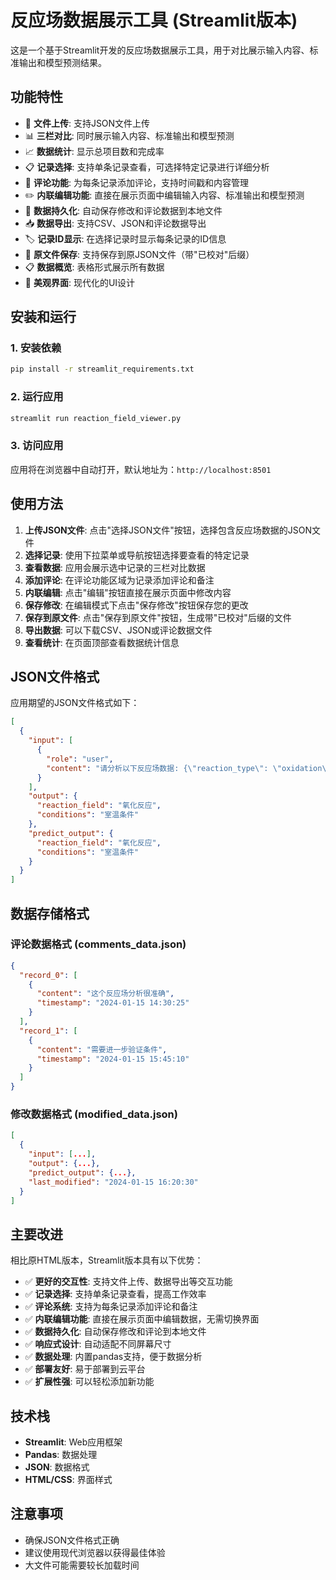 # 反应场数据展示工具 (Streamlit版本)

这是一个基于Streamlit开发的反应场数据展示工具，用于对比展示输入内容、标准输出和模型预测结果。

## 功能特性

- 📁 **文件上传**: 支持JSON文件上传
- 📊 **三栏对比**: 同时展示输入内容、标准输出和模型预测
- 📈 **数据统计**: 显示总项目数和完成率
- 📋 **记录选择**: 支持单条记录查看，可选择特定记录进行详细分析
- 💬 **评论功能**: 为每条记录添加评论，支持时间戳和内容管理
- ✏️ **内联编辑功能**: 直接在展示页面中编辑输入内容、标准输出和模型预测
- 💾 **数据持久化**: 自动保存修改和评论数据到本地文件
- 📥 **数据导出**: 支持CSV、JSON和评论数据导出
- 🏷️ **记录ID显示**: 在选择记录时显示每条记录的ID信息
- 💾 **原文件保存**: 支持保存到原JSON文件（带"已校对"后缀）
- 📋 **数据概览**: 表格形式展示所有数据
- 🎨 **美观界面**: 现代化的UI设计

## 安装和运行

### 1. 安装依赖

```bash
pip install -r streamlit_requirements.txt
```

### 2. 运行应用

```bash
streamlit run reaction_field_viewer.py
```

### 3. 访问应用

应用将在浏览器中自动打开，默认地址为：`http://localhost:8501`

## 使用方法

1. **上传JSON文件**: 点击"选择JSON文件"按钮，选择包含反应场数据的JSON文件
2. **选择记录**: 使用下拉菜单或导航按钮选择要查看的特定记录
3. **查看数据**: 应用会展示选中记录的三栏对比数据
4. **添加评论**: 在评论功能区域为记录添加评论和备注
5. **内联编辑**: 点击"编辑"按钮直接在展示页面中修改内容
6. **保存修改**: 在编辑模式下点击"保存修改"按钮保存您的更改
7. **保存到原文件**: 点击"保存到原文件"按钮，生成带"已校对"后缀的文件
8. **导出数据**: 可以下载CSV、JSON或评论数据文件
9. **查看统计**: 在页面顶部查看数据统计信息

## JSON文件格式

应用期望的JSON文件格式如下：

```json
[
  {
    "input": [
      {
        "role": "user",
        "content": "请分析以下反应场数据: {\"reaction_type\": \"oxidation\", \"conditions\": \"室温\"}"
      }
    ],
    "output": {
      "reaction_field": "氧化反应",
      "conditions": "室温条件"
    },
    "predict_output": {
      "reaction_field": "氧化反应",
      "conditions": "室温条件"
    }
  }
]
```

## 数据存储格式

### 评论数据格式 (comments_data.json)
```json
{
  "record_0": [
    {
      "content": "这个反应场分析很准确",
      "timestamp": "2024-01-15 14:30:25"
    }
  ],
  "record_1": [
    {
      "content": "需要进一步验证条件",
      "timestamp": "2024-01-15 15:45:10"
    }
  ]
}
```

### 修改数据格式 (modified_data.json)
```json
[
  {
    "input": [...],
    "output": {...},
    "predict_output": {...},
    "last_modified": "2024-01-15 16:20:30"
  }
]
```

## 主要改进

相比原HTML版本，Streamlit版本具有以下优势：

- ✅ **更好的交互性**: 支持文件上传、数据导出等交互功能
- ✅ **记录选择**: 支持单条记录查看，提高工作效率
- ✅ **评论系统**: 支持为每条记录添加评论和备注
- ✅ **内联编辑功能**: 直接在展示页面中编辑数据，无需切换界面
- ✅ **数据持久化**: 自动保存修改和评论到本地文件
- ✅ **响应式设计**: 自动适配不同屏幕尺寸
- ✅ **数据处理**: 内置pandas支持，便于数据分析
- ✅ **部署友好**: 易于部署到云平台
- ✅ **扩展性强**: 可以轻松添加新功能

## 技术栈

- **Streamlit**: Web应用框架
- **Pandas**: 数据处理
- **JSON**: 数据格式
- **HTML/CSS**: 界面样式

## 注意事项

- 确保JSON文件格式正确
- 建议使用现代浏览器以获得最佳体验
- 大文件可能需要较长加载时间
